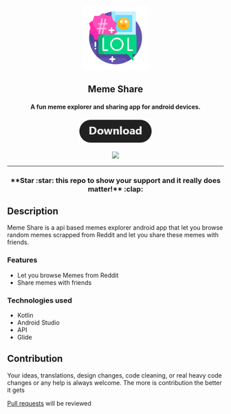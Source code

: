 <p align="center"><a href="https://github.com/subrotokumar/meme-explorer"><img src="meta/android/app-icon.png" width="150"></a></p>
<h2 align="center"><b>Meme Share</b></h2>
<h4 align="center">A fun meme explorer and sharing app for android devices.</h4>
<p align="center"><a href="https://github.com/subrotokumar/meme-explorer/releases"><img src="/meta/android/download.png"></a></p> 
<p align="center">
<a href="https://github.com/subrotokumar/meme-explorer" alt="GitHub release"><img src="https://img.shields.io/badge/version-0.1.0-blue.svg" ></a>
<hr>

<h3 align="center">**Star :star:  this repo to show your support and it really does matter!** :clap:</h4>

## Description
Meme Share is a api based memes explorer android app that let you browse random memes scrapped from Reddit and let you share these memes with friends.

### Features
* Let you browse Memes from Reddit
* Share memes with friends

### Technologies used
* Kotlin
* Android Studio
* API
* Glide

## Contribution
Your ideas, translations, design changes, code cleaning, or real heavy code changes or any help is always welcome. The more is contribution the better it gets

[Pull requests](https://github.com/meme-explorer/pulls) will be reviewed
<!--
#### Known issues and limitations
-->
